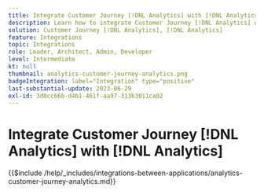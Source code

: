 ```yaml
---
title: Integrate Customer Journey [!DNL Analytics] with [!DNL Analytics]
description: Learn how to integrate Customer Journey [!DNL Analytics] with [!DNL Analytics].
solution: Customer Journey [!DNL Analytics], [!DNL Analytics]
feature: Integrations
topic: Integrations
role: Leader, Architect, Admin, Developer
level: Intermediate
kt: null
thumbnail: analytics-customer-journey-analytics.png
badgeIntegration: label="Integration" type="positive"
last-substantial-update: 2023-06-29
exl-id: 3d0cc66b-d4b1-461f-aa97-313b3011ca02
---
```

# Integrate Customer Journey [!DNL Analytics] with [!DNL Analytics]

{{$include /help/_includes/integrations-between-applications/analytics-customer-journey-analytics.md}}
